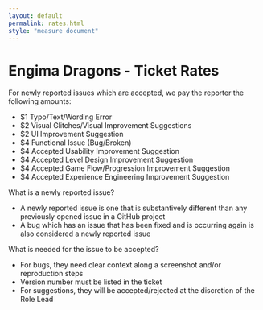```yaml
---
layout: default
permalink: rates.html
style: "measure document"
---
```


# Engima Dragons - Ticket Rates

For newly reported issues which are accepted, we pay the reporter the following amounts:

- $1 Typo/Text/Wording Error
- $2 Visual Glitches/Visual Improvement Suggestions
- $2 UI Improvement Suggestion
- $4 Functional Issue (Bug/Broken)
- $4 Accepted Usability Improvement Suggestion
- $4 Accepted Level Design Improvement Suggestion
- $4 Accepted Game Flow/Progression Improvement Suggestion
- $4 Accepted Experience Engineering Improvement Suggestion

What is a newly reported issue?
- A newly reported issue is one that is substantively different than any previously opened issue in a GitHub project
- A bug which has an issue that has been fixed and is occurring again is also considered a newly reported issue


What is needed for the issue to be accepted?
- For bugs, they need clear context along a screenshot and/or reproduction steps
- Version number must be listed in the ticket
- For suggestions, they will be accepted/rejected at the discretion of the Role Lead
